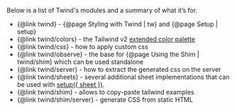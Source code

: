 Below is a list of Twind's modules and a summary of what it’s for.

- {@link twind} - {@page Styling with Twind | tw} and {@page Setup | setup}
- {@link twind/colors} - the Tailwind v2 [extended color palette](https://tailwindcss.com/docs/customizing-colors#color-palette-reference)
- {@link twind/css} - how to apply custom css
- {@link twind/observe} - the base for {@page Using the Shim | twind/shim} which can be used standalone
- {@link twind/server} - how to extract the generated css on the server
- {@link twind/sheets} - several additional sheet implementations that can be used with [setup({ sheet })](https://twind.dev/docs/handbook/advanced/setup.html#sheet).
- {@link twind/shim} - allows to copy-paste tailwind examples
- {@link twind/shim/server} - generate CSS from static HTML
